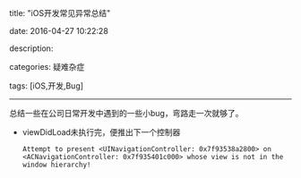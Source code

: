 title: "iOS开发常见异常总结"

date: 2016-04-27 10:22:28

description:

categories: 疑难杂症

tags: [iOS,开发,Bug]

---

总结一些在公司日常开发中遇到的一些小bug，弯路走一次就够了。

<!--more-->

* viewDidLoad未执行完，便推出下一个控制器

    `Attempt to present <UINavigationController: 0x7f93538a2800> on <ACNavigationController: 0x7f935401c000> whose view is not in the window hierarchy!`
